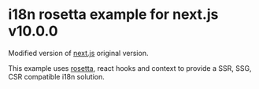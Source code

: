 # i18n rosetta example for next.js v10.0.0

Modified version of [next.js](https://github.com/vercel/next.js/tree/canary/examples/with-i18n-rosetta) original version.

This example uses [rosetta](https://github.com/lukeed/rosetta), react hooks and context to provide a SSR, SSG, CSR compatible i18n solution.
